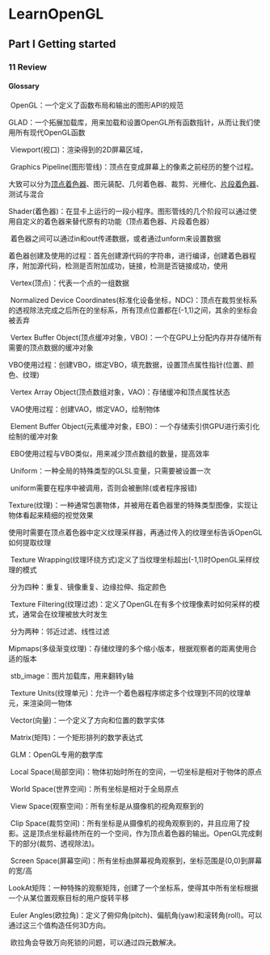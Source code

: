 # LearnOpenGL

## Part I	Getting started

### 11	Review

#### Glossary

​		OpenGL：一个定义了函数布局和输出的图形API的规范

​		GLAD：一个拓展加载库，用来加载和设置OpenGL所有函数指针，从而让我们使用所有现代OpenGL函数

​		Viewport(视口)：渲染得到的2D屏幕区域，

​		Graphics Pipeline(图形管线)：顶点在变成屏幕上的像素之前经历的整个过程。

​				大致可以分为<u>顶点着色器</u>、图元装配、几何着色器、裁剪、光栅化、<u>片段着色器</u>、测试与混合

​		Shader(着色器)：在显卡上运行的一段小程序。图形管线的几个阶段可以通过使用自定义的着色器来替代原有的功能（顶点着色器、片段着色器）

​				着色器之间可以通过in和out传递数据，或者通过unform来设置数据

​				着色器创建及使用的过程：首先创建源代码的字符串，进行编译，创建着色器程序，附加源代码，检测是否附加成功，链接，检测是否链接成功，使用

​		Vertex(顶点)：代表一个点的一组数据

​		Normalized Device Coordinates(标准化设备坐标，NDC)：顶点在裁剪坐标系的透视除法完成之后所在的坐标系，所有顶点位置都在(-1,1)之间，其余的坐标会被丢弃

​		Vertex Buffer Object(顶点缓冲对象，VBO)：一个在GPU上分配内存并存储所有需要的顶点数据的缓冲对象

​				VBO使用过程：创建VBO，绑定VBO，填充数据，设置顶点属性指针(位置、颜色、纹理)

​		Vertex Array Object(顶点数组对象，VAO)：存储缓冲和顶点属性状态

​				VAO使用过程：创建VAO，绑定VAO，绘制物体

​		Element Buffer Object(元素缓冲对象，EBO)：一个存储索引供GPU进行索引化绘制的缓冲对象

​				EBO使用过程与VBO类似，用来减少顶点数组的数量，提高效率

​		Uniform：一种全局的特殊类型的GLSL变量，只需要被设置一次

​				uniform需要在程序中被调用，否则会被删除(或者程序报错)

​		Texture(纹理)：一种通常包裹物体，并被用在着色器里的特殊类型图像，实现让物体看起来精细的视觉效果

​				使用时需要在顶点着色器中定义纹理采样器，再通过传入的纹理坐标告诉OpenGL如何提取纹理

​		Texture Wrapping(纹理环绕方式)定义了当纹理坐标超出(-1,1)时OpenGL采样纹理的模式

​				分为四种：重复、镜像重复、边缘拉伸、指定颜色

​		Texture Filtering(纹理过滤)：定义了OpenGL在有多个纹理像素时如何采样的模式，通常会在纹理被放大时发生

​				分为两种：邻近过滤、线性过滤

​		Mipmaps(多级渐变纹理)：存储纹理的多个缩小版本，根据观察者的距离使用合适的版本

​		stb_image：图片加载库，用来翻转y轴

​		Texture Units(纹理单元)：允许一个着色器程序绑定多个纹理到不同的纹理单元，来渲染同一物体

​		Vector(向量)：一个定义了方向和位置的数学实体

​		Matrix(矩阵)：一个矩形排列的数学表达式

​		GLM：OpenGL专用的数学库

​		Local Space(局部空间)：物体初始时所在的空间，一切坐标是相对于物体的原点

​		World Space(世界空间)：所有坐标是相对于全局原点

​		View Space(观察空间)：所有坐标是从摄像机的视角观察到的

​		Clip Space(裁剪空间)：所有坐标是从摄像机的视角观察到的，并且应用了投影。这是顶点坐标最终所在的一个空间，作为顶点着色器的输出。OpenGL完成剩下的部分(裁剪、透视除法)。

​		Screen Space(屏幕空间)：所有坐标由屏幕视角观察到，坐标范围是(0,0)到屏幕的宽/高

​		LookAt矩阵：一种特殊的观察矩阵，创建了一个坐标系，使得其中所有坐标根据一个从某位置观察目标的用户旋转平移

​		Euler Angles(欧拉角)：定义了俯仰角(pitch)、偏航角(yaw)和滚转角(roll)。可以通过这三个值构造任何3D方向。

​		欧拉角会导致万向死锁的问题，可以通过四元数解决。